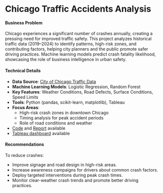 # Chicago Traffic Accidents Analysis

#### Business Problem
Chicago experiences a significant number of crashes annually, creating a pressing need for improved traffic safety. This project analyzes historical traffic data (2019–2024) to identify patterns, high-risk zones, and contributing factors, helping city planners and the public promote safer driving practices. Machine learning models predict crash fatality likelihood, showcasing the role of business intelligence in urban safety.

#### Technical Details
* **Data Source**: [City of Chicago Traffic Data](https://data.cityofchicago.org/Transportation/Traffic-Crashes-Crashes/85ca-t3if/about_data)
* **Machine Learning Models**: Logistic Regression, Random Forest
* **Key Features**: Weather Conditions, Road Defects, Surface Conditions, Speed Limits
* **Tools**: Python (pandas, scikit-learn, matplotlib), Tableau
* **Focus Areas**:
  - High-risk crash zones in downtown Chicago
  - Timing analysis for peak accident periods
  - Role of road conditions and weather
* [Code](https://github.com/javeriamalik06/Topics-in-Business-Intelligence/blob/main/Chicago_Crash_EDA_areas_high_risk.ipynb) and [Report](https://github.com/javeriamalik06/Topics-in-Business-Intelligence/blob/main/Group%2016_%20Bilal%2C%20Agha%2C%20Malik%2C%20Abdalla%2C%20Tan.pptx) available
* [Tableau dashboard](https://public.tableau.com/app/profile/damario.abdalla7630/viz/ChicagoCrashes_17331017996030/FactorsContribute?publish=yes) available

#### Recommendations
To reduce crashes:
- Improve signage and road design in high-risk areas.
- Increase awareness campaigns for drivers about common crash factors.
- Deploy targeted interventions during peak crash times.
- Monitor clear-weather crash trends and promote better driving practices.
